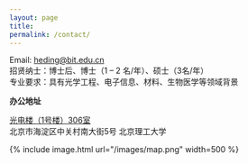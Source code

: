 ```yaml
---
layout: page
title: 
permalink: /contact/
---
```


Email: heding@bit.edu.cn\
招贤纳士：博士后、博士（1 – 2 名/年）、硕士（3名/年）\
专业要求：具有光学工程、电子信息、材料、生物医学等领域背景


**办公地址** 

[光电楼（1号楼）306室](https://map.baidu.com/poi/%E5%8C%97%E4%BA%AC%E7%90%86%E5%B7%A5%E5%A4%A7%E5%AD%A6(%E4%B8%AD%E5%85%B3%E6%9D%91%E6%A0%A1%E5%8C%BA)-%E5%85%89%E7%94%B5%E6%A5%BC/@12948574.909209378,4832935.572402201,19z?uid=84735659433c3ba1047ce82e&info_merge=1&isBizPoi=false&ugc_type=3&ugc_ver=1&device_ratio=2&compat=1&pcevaname=pc4.1&querytype=detailConInfo&da_src=shareurl)\
北京市海淀区中关村南大街5号
北京理工大学

{% include image.html url="/images/map.png"  width=500 %}





